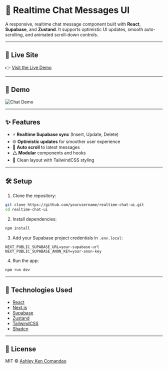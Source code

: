 # 📩 Realtime Chat Messages UI

A responsive, realtime chat message component built with **React**, **Supabase**, and **Zustand**. It supports optimistic UI updates, smooth auto-scrolling, and animated scroll-down controls.

---

## 🔗 Live Site

👉 [Visit the Live Demo](https://project-dailychats.vercel.app/)

---

## 📸 Demo

![Chat Demo](./public/daily_chat_demo.gif) 

---

## ✨ Features

* ⚡ **Realtime Supabase sync** (Insert, Update, Delete)
* 🌐 **Optimistic updates** for smoother user experience
* 🔽 **Auto scroll** to latest messages
* 🛆 **Modular** components and hooks
* 🧼 Clean layout with TailwindCSS styling

---

## 🛠️ Setup

1. Clone the repository:

```bash
git clone https://github.com/yourusername/realtime-chat-ui.git
cd realtime-chat-ui
```

2. Install dependencies:

```bash
npm install
```

3. Add your Supabase project credentials in `.env.local`:

```env
NEXT_PUBLIC_SUPABASE_URL=your-supabase-url
NEXT_PUBLIC_SUPABASE_ANON_KEY=your-anon-key
```

4. Run the app:

```bash
npm run dev
```

---

## 🧪 Technologies Used

* [React](https://reactjs.org/)
* [Next.js](https://nextjs.org/)
* [Supabase](https://supabase.io/)
* [Zustand](https://github.com/pmndrs/zustand)
* [TailwindCSS](https://tailwindcss.com/)
* [Shadcn](https://ui.shadcn.com/)

---

## 📄 License

MIT © [Ashley Ken Comandao](https://github.com/yourusername)
